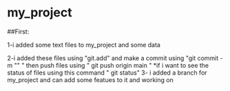 # my_project
##First:

1-i added some text files to my_project and some data

2-i added these files using "git.add" and make a commit using "git commit -m "" "
then push files using " git push origin main "
*if i want to see the status of files using this command " git status"
3- i added a branch for my_project and can add some featues to it and working on 
